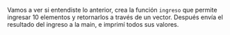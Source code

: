 Vamos a ver si entendiste lo anterior, crea la función `ingreso` que permite ingresar 10 elementos y retornarlos a través de un vector. Después envía el resultado del ingreso a la main, e imprimí todos sus valores.